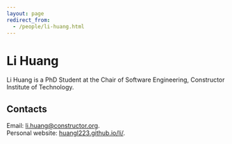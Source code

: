 ```yaml
---
layout: page
redirect_from:
  - /people/li-huang.html
---
```

# Li Huang
Li Huang is a PhD Student at the Chair of Software Engineering, Constructor Institute of Technology.

## Contacts
Email: [li.huang@constructor.org](mailto:li.huang@constructor.org). <br>
Personal website: [huangl223.github.io/li/](https://huangl223.github.io/li/).

